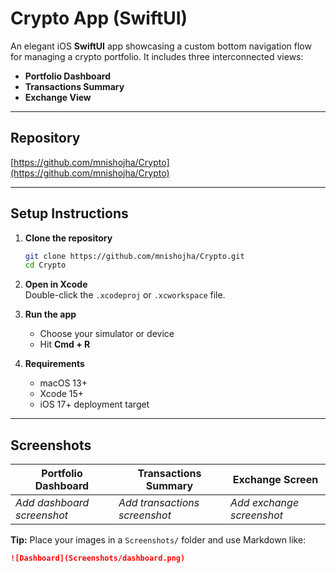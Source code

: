 
# Crypto App (SwiftUI)

An elegant iOS **SwiftUI** app showcasing a custom bottom navigation flow for managing a crypto portfolio. It includes three interconnected views:

- **Portfolio Dashboard**  
- **Transactions Summary**  
- **Exchange View**

---

##  Repository  
[https://github.com/mnishojha/Crypto](https://github.com/mnishojha/Crypto)

---

##  Setup Instructions

1. **Clone the repository**  
    ```bash
    git clone https://github.com/mnishojha/Crypto.git
    cd Crypto
    ```

2. **Open in Xcode**  
    Double-click the `.xcodeproj` or `.xcworkspace` file.

3. **Run the app**  
    - Choose your simulator or device  
    - Hit **Cmd + R**

4. **Requirements**  
    - macOS 13+  
    - Xcode 15+  
    - iOS 17+ deployment target

---

##  Screenshots

| Portfolio Dashboard | Transactions Summary | Exchange Screen |
|---------------------|----------------------|-----------------|
| *Add dashboard screenshot* | *Add transactions screenshot* | *Add exchange screenshot* |

**Tip:** Place your images in a `Screenshots/` folder and use Markdown like:

```md
![Dashboard](Screenshots/dashboard.png)

